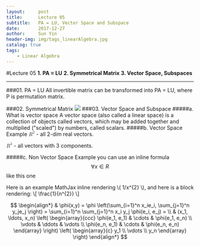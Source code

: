 ```yaml
---
layout:     post
title:      Lecture 05
subtitle:   PA = LU, Vector Space and Subspace
date:       2017-12-27
author:     Sun Yin
header-img: img/tags_linearAlgebra.jpg
catalog: true
tags:
    - Linear Algebra
---
```


#Lecture 05
**1. PA = LU**
**2. Symmetrical Matrix**
**3. Vector Space, Subspaces**

---
###01. PA = LU
All invertible matrix can be transformed into PA = LU, where P is permutation matrix.

###02. Symmetrical Matrix
![](/Users/sunyin/k8godzilla.github.io/img/linear_Algebra/lecture05_symmeric_transpose.png)
###03. Vector Space and Subspace
#####a. What is vector space
A vector space (also called a linear space) is a collection of objects called vectors, which may be added together and multiplied ("scaled") by numbers, called scalars. 
#####b. Vector Space Example
<math><mrow>
    <msup>
      <mi>R</mi>
      <mn>2</mn>
    </msup>
  </mrow></math> - all 2-dim real vectors.
  
  <math><mrow>
    <msup>
      <mi>R</mi>
      <mn>3</mn>
    </msup>
  </mrow></math> - all vectors with 3 components.
  
#####c. Non Vector Space Example
you can use an inline formula $$\forall x \in R$$ like this one  

Here is an example MathJax inline rendering \\( 1/x^{2} \\), and here is a block rendering: 
\\[ \frac{1}{n^{2}} \\]

$$
\begin{align*}
  & \phi(x,y) = \phi \left(\sum_{i=1}^n x_ie_i, \sum_{j=1}^n y_je_j \right)
  = \sum_{i=1}^n \sum_{j=1}^n x_i y_j \phi(e_i, e_j) = \\
  & (x_1, \ldots, x_n) \left( \begin{array}{ccc}
      \phi(e_1, e_1) & \cdots & \phi(e_1, e_n) \\
      \vdots & \ddots & \vdots \\
      \phi(e_n, e_1) & \cdots & \phi(e_n, e_n)
    \end{array} \right)
  \left( \begin{array}{c}
      y_1 \\
      \vdots \\
      y_n
    \end{array} \right)
\end{align*}
$$